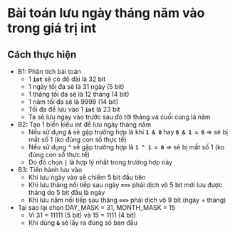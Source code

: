 # Bài toán lưu ngày tháng năm vào trong giá trị int

## Cách thực hiện

- B1: Phân tích bài toán
    - 1 **`int`** sẽ có độ dài là 32 bit
    - 1 ngày tối đa sẽ là 31 ngày (5 bit)
    - 1 tháng tối đa sẽ là 12 tháng (4 bit)
    - 1 năm tối đa sẽ là 9999 (14 bit)
    - Tối đa để lưu vào 1 **`int`** là 23 bit
    - Ta sẽ lưu ngày vào trước sau đó tới tháng và cuối cùng là năm
- B2: Tạo 1 biến kiểu int để lưu ngày tháng năm
    - Nếu sử dụng **`&`** sẽ gặp trường hợp là khi **`1 & 0`** hay **`0 & 1 = 0`** => sẽ bị mất số 1 (ko đúng con số
      thực tế)
    - Nếu sử dụng **`^`** sẽ gặp trường hợp là **`1 ^ 1 = 0`** => sẽ bị mất số 1 (ko đúng con số thực tế)
    - Do đó chọn **`|`** là hợp lý nhất trong trường hợp này
- B3: Tiến hành lưu vào
    - Khi lưu ngày vào sẽ chiếm 5 bit đầu tiên
    - Khi lưu tháng nối tiếp sau ngày **`==>`** phải dịch vô 5 bit mới lưu được tháng do 5 bit đầu là ngày
    - Khi lưu năm nối tiếp sau tháng **`==>`** phải dịch vô 9 bit (ngày + tháng)
- Tại sao lại chọn DAY_MASK = 31, MONTH_MASK = 15
    - Vì 31 = 11111 (5 bit) và 15 = 1111 (4 bit)
    - Khi dùng **`&`** sẽ lấy ra đúng số ban đầu